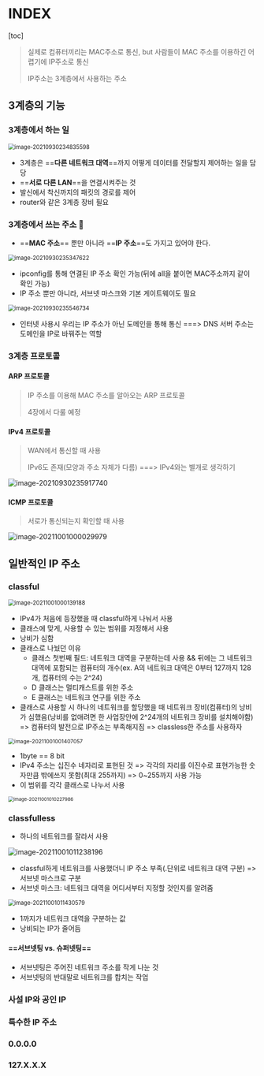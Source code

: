 # INDEX

[toc]

> 실제로 컴퓨터끼리는 MAC주소로 통신, but 사람들이 MAC 주소를 이용하긴 어렵기에 IP주소로 통신
>
> IP주소는 3계층에서 사용하는 주소

## 3계층의 기능

### 3계층에서 하는 일

<img src="assets/image-20210930234835598.png" alt="image-20210930234835598" style="zoom:80%;" />

- 3계층은 ==**다른 네트워크 대역**==까지 어떻게 데이터를 전달할지 제어하는 일을 담당
- ==**서로 다른 LAN**==을 연결시켜주는 것
- 발신에서 착신까지의 패킷의 경로를 제어
- router와 같은 3계층 장비 필요



### 3계층에서 쓰는 주소 📌

- ==**MAC 주소**== 뿐만 아니라 ==**IP 주소**==도 가지고 있어야 한다.

<img src="assets/image-20210930235347622.png" alt="image-20210930235347622" style="zoom:80%;" />

- ipconfig를 통해 연결된 IP 주소 확인 가능(뒤에 all을 붙이면 MAC주소까지 같이 확인 가능)
- IP 주소 뿐만 아니라, 서브넷 마스크와 기본 게이트웨이도 필요

<img src="assets/image-20210930235546734.png" alt="image-20210930235546734" style="zoom:80%;" />

- 인터넷 사용시 우리는 IP 주소가 아닌 도메인을 통해 통신 ===> DNS 서버 주소는 도메인을 IP로 바꿔주는 역할



### 3계층 프로토콜

#### ARP 프로토콜

> IP 주소를 이용해 MAC 주소를 알아오는 ARP 프로토콜
>
> 4장에서 다룰 예정

#### IPv4 프로토콜

> WAN에서 통신할 때 사용
>
> IPv6도 존재(모양과 주소 자체가 다름) ===> IPv4와는 별개로 생각하기

![image-20210930235917740](assets/image-20210930235917740.png)

#### ICMP 프로토콜

> 서로가 통신되는지 확인할 때 사용

![image-20211001000029979](assets/image-20211001000029979.png)



## 일반적인 IP 주소

### classful

<img src="assets/image-20211001000139188.png" alt="image-20211001000139188" style="zoom:80%;" />

- IPv4가 처음에 등장했을 때 classful하게 나눠서 사용
- 클래스에 맞게, 사용할 수 있는 범위를 지정해서 사용
- 낭비가 심함
- 클래스로 나눴던 이유
  - 클래스 첫번째 필드: 네트워크 대역을 구분하는데 사용 && 뒤에는 그 네트워크 대역에 포함되는 컴퓨터의 개수(ex. A의 네트워크 대역은 0부터 127까지 128개, 컴퓨터의 수는 2^24)
  - D 클래스는 멀티캐스트를 위한 주소
  - E 클래스는 네트워크 연구를 위한 주소
- 클래스로 사용할 시 하나의 네트워크를 할당했을 때 네트워크 장비(컴퓨터)의 낭비가 심했음(낭비를 없애려면 한 사업장안에 2^24개의 네트워크 장비를 설치해야함) => 컴퓨터의 발전으로 IP주소는 부족해지짐 => classless한 주소를 사용하자

<img src="assets/image-20211001001407057.png" alt="image-20211001001407057" style="zoom:77%;" />

- 1byte == 8 bit
- IPv4 주소는 십진수 네자리로 표현된 것 => 각각의 자리를 이진수로 표현가능한 숫자만큼 밖에쓰지 못함(최대 255까지) => 0~255까지 사용 가능
- 이 범위를 각각 클래스로 나누서 사용

<img src="assets/image-20211001010227986.png" alt="image-20211001010227986" style="zoom:67%;" />



### classfulless

- 하나의 네트워크를 잘라서 사용

![image-20211001011238196](assets/image-20211001011238196.png)

- classful하게 네트워크를 사용했더니 IP 주소 부족(.단위로 네트워크 대역 구분) => 서브넷 마스크로 구분
- 서브넷 마스크: 네트워크 대역을 어디서부터 지정할 것인지를 알려줌

<img src="assets/image-20211001011430579.png" alt="image-20211001011430579" style="zoom:80%;" />

- 1까지가 네트워크 대역을 구분하는 값
- 낭비되는 IP가 줄어듬

#### ==서브넷팅 vs. 슈퍼넷팅==

- 서브넷팅은 주어진 네트워크 주소를 작게 나눈 것
- 서브넷팅의 반대말로 네트워크를 합치는 작업



### 사설 IP와 공인 IP



### 특수한 IP 주소

### 0.0.0.0

### 127.X.X.X

